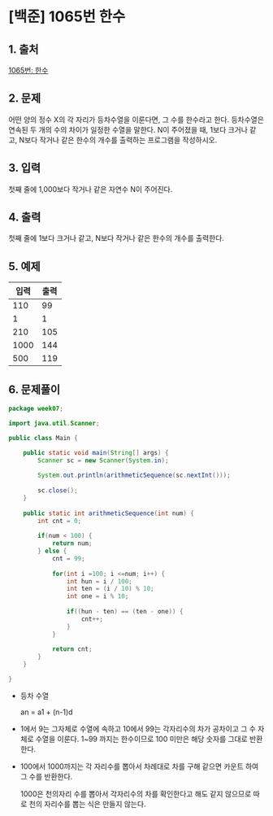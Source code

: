 # [백준] 1065번 한수

## 1. 출처

[1065번: 한수](https://www.acmicpc.net/problem/1065)

## 2. 문제

어떤 양의 정수 X의 각 자리가 등차수열을 이룬다면, 그 수를 한수라고 한다. 등차수열은 연속된 두 개의 수의 차이가 일정한 수열을 말한다. N이 주어졌을 때, 1보다 크거나 같고, N보다 작거나 같은 한수의 개수를 출력하는 프로그램을 작성하시오.

## 3. 입력

첫째 줄에 1,000보다 작거나 같은 자연수 N이 주어진다.

## 4. 출력

첫째 줄에 1보다 크거나 같고, N보다 작거나 같은 한수의 개수를 출력한다.

## 5. 예제

| 입력 | 출력 |
| --- | --- |
| 110 | 99 |
| 1 | 1 |
| 210 | 105 |
| 1000 | 144 |
| 500 | 119 |

## 6. 문제풀이

```java
package week07;

import java.util.Scanner;

public class Main {

	public static void main(String[] args) {
		Scanner sc = new Scanner(System.in);
		
		System.out.println(arithmeticSequence(sc.nextInt()));
		
		sc.close();
	}
	
	public static int arithmeticSequence(int num) {
		int cnt = 0;
		
		if(num < 100) {
			return num;
		} else {
			cnt = 99;
			
			for(int i =100; i <=num; i++) {
				int hun = i / 100;
				int ten = (i / 10) % 10;
				int one = i % 10;
				
				if((hun - ten) == (ten - one)) {
					cnt++;
				}
			}
			
			return cnt;
		}
	}

}
```

- 등차 수열
    
    a</sub>n</sub> = a</sub>1</sub> + (n-1)d
    
- 1에서 9는 그자체로 수열에 속하고 10에서 99는 각자리수의 차가 공차이고 그 수 자체로 수열을 이룬다.  1~99 까지는 한수이므로 100 미만은 해당 숫자를 그대로 반환한다.
- 100에서 1000까지는 각 자리수를 뽑아서 차례대로 차를 구해 같으면 카운트 하여 그 수를 반환한다.
    
    1000은 천의자리 수를 뽑아서 각자리수의 차를 확인한다고 해도 같지 않으므로 따로 천의 자리수를 뽑는 식은 만들지 않는다.
